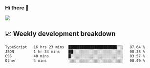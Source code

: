 ### Hi there 👋
<img align="center" src="https://github-readme-stats.vercel.app/api?username=Tumao727&show_icons=true&hide_title=true&theme=dracula" />


## 📈 Weekly development breakdown
<!--START_SECTION:waka-->

```txt
TypeScript   16 hrs 23 mins  ██████████████████████░░░   87.64 %
JSON         1 hr 34 mins    ██░░░░░░░░░░░░░░░░░░░░░░░   08.38 %
CSS          40 mins         █░░░░░░░░░░░░░░░░░░░░░░░░   03.57 %
Other        4 mins          ░░░░░░░░░░░░░░░░░░░░░░░░░   00.40 %
```

<!--END_SECTION:waka-->